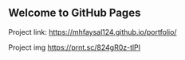 ## Welcome to GitHub Pages

Project link: 
https://mhfaysal124.github.io/portfolio/

Project img
https://prnt.sc/824gR0z-tlPI
```
